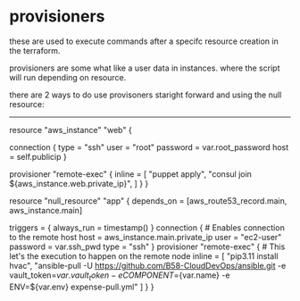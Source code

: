 # provisioners

these are used to execute commands after a specifc resource creation in the terraform.

provisioners are some what like a user data in instances. where the script will run depending on resource.

there are 2 ways to do use provisoners staright forward and using the null resource:

_________________________________________________________________________________________________________________________________________________________________________________________

resource "aws_instance" "web" {
 

  <!-- Establishes connection to be used by all
  generic remote provisioners (i.e. file/remote-exec) -->

  connection {
    type     = "ssh"
    user     = "root"
    password = var.root_password
    host     = self.publicip
  }

  provisioner "remote-exec" {
    inline = [
      "puppet apply",
      "consul join ${aws_instance.web.private_ip}",
    ]
  }
}


resource "null_resource" "app" {
  depends_on = [aws_route53_record.main, aws_instance.main]

  triggers = {
    always_run = timestamp()
  }
  connection { # Enables connection to the remote host
    host     = aws_instance.main.private_ip
    user     = "ec2-user"
    password = var.ssh_pwd
    type     = "ssh"
  }
  provisioner "remote-exec" { # This let's the execution to happen on the remote node
    inline = [
      "pip3.11 install hvac",
      "ansible-pull -U https://github.com/B58-CloudDevOps/ansible.git -e vault_token=${var.vault_token} -e COMPONENT=${var.name} -e ENV=${var.env} expense-pull.yml"
    ]
  }
}